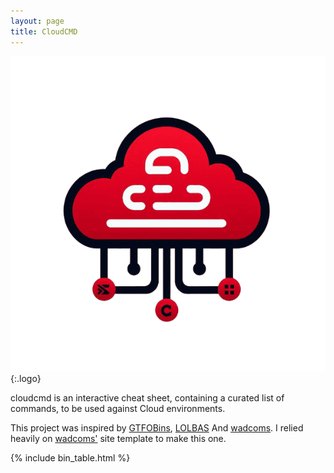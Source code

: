 ```yaml
---
layout: page
title: CloudCMD
---
```


![logo](/assets/cloud-7-64.png){:.logo}

cloudcmd is an interactive cheat sheet, containing a curated list of commands, to be used against Cloud environments.  

This project was inspired by [GTFOBins][GTFOBins], [LOLBAS][LOLBAS] And [wadcoms][wadcoms]. I relied heavily on [wadcoms'][wadcoms] site template to make this one.


[items]: /items/
[filters]: /filters/
[GTFOBins]: https://gtfobins.github.io/
[LOLBAS]: https://lolbas-project.github.io/
[wadcoms]: https://wadcoms.github.io/

{% include bin_table.html %}
